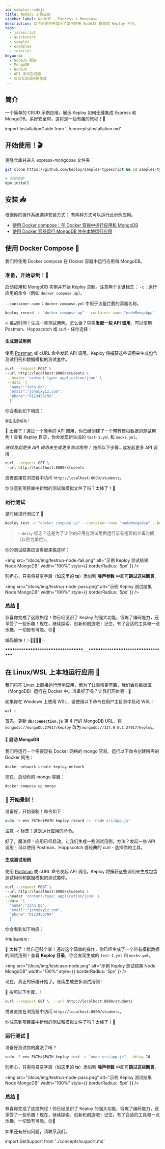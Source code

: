 ```yaml
---
id: samples-nodejs
title: NodeJS 示例应用
sidebar_label: NodeJS - Express + Mongoose
description: 以下示例应用展示了如何使用 NodeJS 框架和 Keploy 平台。
tags:
  - javascript
  - quickstart
  - samples
  - examples
  - tutorial
keyword:
  - NodeJS 框架
  - MongoDB
  - NodeJS
  - API 测试生成器
  - 自动化测试用例生成
---
```


## 简介

一个简单的 CRUD 示例应用，展示 Keploy 如何无缝集成 Express 和 MongoDB。系好安全带，这将是一段有趣的旅程！🎢

import InstallationGuide from '../concepts/installation.md'

<InstallationGuide/>

## 开始使用！🎬

克隆仓库并进入 express-mongoose 文件夹

```bash
git clone https://github.com/keploy/samples-typescript && cd samples-typescript/express-mongoose

# 安装依赖
npm install
```

## 安装 📥

根据你的操作系统选择安装方式：
有两种方式可以运行此示例应用。

- [使用 Docker compose：在 Docker 容器中运行应用和 MongoDB](#使用-docker-compose-)
- [使用 Docker 容器运行 MongoDB 并在本地运行应用](#在-linuxwsl-上本地运行应用-)

## 使用 Docker Compose 🐳

我们将使用 Docker compose 在 Docker 容器中运行应用和 MongoDB。

### 准备，开始录制！🎥

启动应用和 MongoDB 实例并开始 Keploy 录制。注意两个关键标志：
`-c`：运行应用的命令（例如 `docker compose up`）。

`--container-name`：`docker-compose.yml` 中用于流量拦截的容器名称。

```bash
keploy record -c "docker compose up" --container-name "nodeMongoApp" --build-delay 50
```

🔥 挑战时间！生成一些测试用例。怎么做？只需**发起一些 API 调用**。可以使用 Postman、Hoppscotch 或 curl - 任你选择！

#### 生成测试用例

使用 [Postman](https://postman.com) 或 cURL 命令发起 API 调用。Keploy 将捕获这些调用来生成包含测试用例和数据模拟的测试套件。

```bash
curl --request POST \
--url http://localhost:8000/students \
 --header 'content-type: application/json' \
 --data '{
  "name":"John Do",
  "email":"john@xyiz.com",
  "phone":"0123456799"
  }'
```

你会看到如下响应：

```
学生注册成功！
```

🎉 太棒了！通过一个简单的 API 调用，你已经创建了一个带有模拟数据的测试用例！查看 Keploy 目录，你会发现新生成的 `test-1.yml` 和 `mocks.yml`。

_继续发起更多 API 调用来生成更多测试用例！_
按照以下步骤...或发起更多 API 调用

```bash
curl --request GET \
--url http://localhost:8080/students
```

或者直接在浏览器中访问 `http://localhost:8000/students`。

你注意到项目库中新增的测试和模拟文件了吗？太棒了！👏

### 运行测试

是时候进行测试了 🧪

```bash
keploy test -c "docker compose up" --container-name "nodeMongoApp" --build-delay 50 --delay 10
```

> `--delay` 标志？这是为了让你的应用在测试用例运行前有短暂的准备时间（以秒为单位）。

你的测试结果应该看起来像这样：

<img src="/docs/img/testrun-node-fail.png" alt="示例 Keploy 测试结果 Node MongoDB" width="100%" style={{ borderRadius: '5px' }} />

别担心，只需将易变字段（如这里的 **ts**）添加到 **噪声参数** 中即可**跳过这些断言**。

<img src="/docs/img/testrun-node-pass.png" alt="示例 Keploy 测试结果 Node MongoDB" width="100%" style={{ borderRadius: '5px' }} />

### 总结 🎉

恭喜你完成了这段旅程！你已经见识了 Keploy 的强大功能，锻炼了编码能力，还享受了一些乐趣！现在，继续探索、创新和创造吧！记住，有了合适的工具和一点乐趣，一切皆有可能。😊🚀

编码愉快！✨👩‍💻👨‍💻✨

**\*\*\*\***\*\*\*\*\***\*\*\*\*\***\*\*\*\*\***\*\*\*\*\***\*\*\*\*\***\*\*\*\*\***\_\_\_\***\*\*\*\*\***\*\*\*\*\***\*\*\*\*\***\*\*\*\*\***\*\*\*\*\***\*\*\*\*\***\*\*\***

## 在 Linux/WSL 上本地运行应用 🐧

我们将在 Linux 上直接运行示例应用，但为了让事情更有趣，我们会将数据库（MongoDB）运行在 Docker 中。准备好了吗？让我们开始吧！🎉

如果你在 Windows 上使用 WSL，请使用以下命令在用户主目录中启动 WSL：

```bash
wsl ~
```

首先，更新 **`db/connection.js`** 第 4 行的 MongoDB URL，将 `mongodb://mongoDb:27017/keploy` 改为 `mongodb://127.0.0.1:27017/keploy`。

#### 🍃 启动 MongoDB

我们将运行一个需要现有 Docker 网络的 mongo 容器。运行以下命令创建所需的 Docker 网络：

```bash
docker network create keploy-network
```

现在，启动你的 mongo 容器：

```bash
docker compose up mongo
```

### 📼 开始录制！

准备好，开始录制！命令如下：

```bash
sudo -E env PATH=$PATH keploy record -c 'node src/app.js'
```

注意 `-c` 标志！这是运行应用的命令。

好了，魔法师！应用已经启动，让我们生成一些测试用例。方法？发起一些 API 调用！可以使用 Postman、Hoppscotch 或经典的 curl - 选择你的工具。

#### 生成测试用例

使用 [Postman](https://postman.com) 或 cURL 命令发起 API 调用。Keploy 将捕获这些调用来生成包含测试用例和数据模拟的测试套件。

```bash
curl --request POST \
--url http://localhost:8000/students \
--header 'content-type: application/json' \
--data '{
  "name":"John Do",
  "email":"john@xyiz.com",
  "phone":"0123456799"
  }'
```

你会看到如下响应：

```
学生注册成功！
```

🎉 太棒了！给自己鼓个掌！通过这个简单的操作，你已经生成了一个带有模拟数据的测试用例！查看 **Keploy 目录**，你会发现生成的 `test-1.yml` 和 `mocks.yml`。

<img src="/docs/img/testcase-node.png" alt="示例 Keploy 测试结果 Node MongoDB" width="100%" style={{ borderRadius: '5px' }} />

现在，真正的乐趣开始了。继续生成更多测试用例！

🚀 按照以下步骤...！

```bash
curl --request GET \  --url http://localhost:8080/students
```

或者直接在浏览器中访问 `http://localhost:8000/students`。

你注意到项目库中新增的测试和模拟文件了吗？太棒了！👏

### 运行测试 🏁

准备好测试你的魔法了吗？

```bash
sudo -E env PATH=$PATH keploy test -c "node src/app.js" --delay 10
```

别担心，只需将易变字段（如这里的 **ts**）添加到 **噪声参数** 中即可**跳过这些断言**。

<img src="/docs/img/testrun-node-pass.png" alt="示例 Keploy 测试结果 Node MongoDB" width="100%" style={{ borderRadius: '5px' }} />

### 总结 🎉

恭喜你完成了这段旅程！你已经见识了 Keploy 的强大功能，锻炼了编码能力，还享受了一些乐趣！现在，继续探索、创新和创造吧！记住，有了合适的工具和一点乐趣，一切皆有可能。😊🚀

如果还有任何问题，请联系我们。

import GetSupport from '../concepts/support.md'

<GetSupport/>